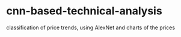# cnn-based-technical-analysis
classification of price trends, using AlexNet and charts of the prices
